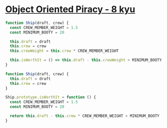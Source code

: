 # [Object Oriented Piracy - 8 kyu](https://www.codewars.com/kata/54fe05c4762e2e3047000add)

```javascript
function Ship(draft, crew) {
  const CREW_MEMBER_WEIGHT = 1.5
  const MINIMUM_BOOTY = 20

  this.draft = draft
  this.crew = crew
  this.crewWeight = this.crew * CREW_MEMBER_WEIGHT

  this.isWorthIt = () => this.draft - this.crewWeight > MINIMUM_BOOTY
}
```

```javascript
function Ship(draft, crew) {
  this.draft = draft
  this.crew = crew
}

Ship.prototype.isWorthIt = function () {
  const CREW_MEMBER_WEIGHT = 1.5
  const MINIMUM_BOOTY = 20

  return this.draft - this.crew * CREW_MEMBER_WEIGHT > MINIMUM_BOOTY
}
```
